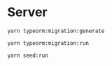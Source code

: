 # Server

```
yarn typeorm:migration:generate
```

```
yarn typeorm:migration:run
```

```
yarn seed:run
```
